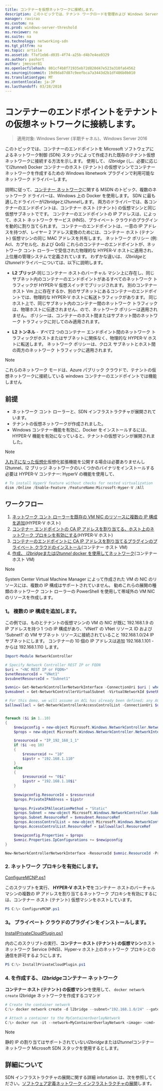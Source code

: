 ```yaml
---
title: コンテナーを仮想ネットワークに接続します。
description: このトピックでは、テナント ワークロードを管理および Windows Server 2016 での仮想ネットワークに方法について、ソフトウェア定義ネットワーク ガイドの一部です。
manager: ravirao
ms.custom: na
ms.prod: windows-server-threshold
ms.reviewer: na
ms.suite: na
ms.technology: networking-sdn
ms.tgt_pltfrm: na
ms.topic: article
ms.assetid: f7af1eb6-d035-4f74-a25b-d4b7e4ea9329
ms.author: pashort
author: jmesser81
ms.openlocfilehash: 801cf4b8f71935eb72d820d47e523a310fa64562
ms.sourcegitcommit: 19d9da87d87c9eefbca7a3443d2b1df486b0b010
ms.translationtype: MT
ms.contentlocale: ja-JP
ms.lasthandoff: 03/28/2018
---
```

# <a name="connect-container-endpoints-to-a-tenant-virtual-network"></a>コンテナーのエンドポイントをテナントの仮想ネットワークに接続します。

>適用対象: Windows Server (半期チャネル)、Windows Server 2016

このトピックでは、コンテナーのエンドポイントを Microsoft ソフトウェアによるネットワーク制御 (SDN) スタックによって作成された既存のテナント仮想ネットワークに接続する方法を示します。 使用して、 *l2bridge* (し、必要に応じて*l2tunnel*) Docker コンテナーのホスト (テナント) の仮想マシンでコンテナー ネットワークを作成するための Windows libnetwork プラグインで利用可能なネットワーク ドライバーします。

説明に従って、[コンテナー ネットワーク](https://msdn.microsoft.com/en-us/virtualization/windowscontainers/management/container_networking)に関する MSDN のトピック、複数のネットワーク ドライバーは、Windows 上の Docker を使用します。 SDN に最も適したドライバーが*l2bridge*と*l2tunnel*します。 両方のドライバーでは、各コンテナーのエンドポイントは、コンテナー ホスト (テナント) の仮想マシンと同じ仮想サブネットでです。 コンテナーのエンドポイントの IP アドレスは、によって、ホスト ネットワーク サービス (HNS)、プライベート クラウドのプラグインを動的に割り当てられます。 コンテナーのエンドポイントは、一意の IP アドレスを持つが、レイヤー 2 アドレス変換のためには、コンテナー ホスト (テナント) 仮想マシンの同じ MAC アドレスを共有します。 ネットワーク ポリシー (例: Acl、カプセル化、および QoS) これらのコンテナーのエンドポイントが、ネットワーク コント ローラーで受信された物理的な HYPER-V ホストに適用され、上位層の管理システムで定義されています。 わずかな違いは、 *l2bridge*と*l2tunnel*ドライバーについては、以下に説明します。

- **L2 ブリッジ**-同じコンテナー ホストのバーチャル マシン上に存在し、同じサブネット内のコンテナーのエンドポイントがあるすべてのネットワーク トラフィックが HYPER-V 仮想スイッチでブリッジされます。 別のコンテナー ホスト Vm 上に存在するか、別のサブネットにあるコンテナーのエンドポイントでは、物理的な HYPER-V ホストに転送トラフィックがあります。 同じホスト上で、同じサブネット内のコンテナー間のネットワーク トラフィックは、物理ホストに伝達されません、ので、ネットワーク ポリシーは適用されません。 ポリシーは、コンテナーのホスト間またはサブネット間のネットワーク トラフィックに対してのみ適用されます。  
 
- **L2 トンネル** - *すべて*2 つのコンテナー エンドポイント間のネットワーク トラフィックがホストまたはサブネットに関係なく、物理的な HYPER-V ホストに転送します。 ネットワーク ポリシーは、クロス サブネットとホスト間の両方のネットワーク トラフィックに適用されます。   

>[!NOTE]
>これらのネットワーク モードは、Azure パブリック クラウドで、テナントの仮想ネットワークに接続している windows コンテナーのエンドポイントでは機能しません

## <a name="prerequistes"></a>前提
 * ネットワーク コント ローラーと、SDN インフラストラクチャが展開されています。
 * テナントの仮想ネットワークが作成されました。
 * Windows コンテナー機能を有効に、Docker をインストールするには、HYPER-V 機能を有効になっていると、テナントの仮想マシンが展開されました。

>[!Note]
>[入れ子になった仮想化](https://msdn.microsoft.com/en-us/virtualization/hyperv_on_windows/user_guide/nesting)仮想化拡張機能を公開する場合は必要ありませんし l2tunnel、l2 ブリッジ ネットワークのいくつかのバイナリをインストールする必要は HYPER-V コンテナー: HyperV の機能を使用して、

```powershell
# To install HyperV feature without checks for nested virtualization
dism /Online /Enable-Feature /FeatureName:Microsoft-Hyper-V /All 
```

 

## <a name="workflow"></a>ワークフロー

1. [ネットワーク コント ローラーを既存の VM NIC のリソースに複数の IP 構成を追加](#Add)(HYPER-V ホスト)
2. [コンテナー エンドポイントの CA IP アドレスを割り当てる、ホスト上のネットワーク プロキシを有効にする](#Enable)(HYPER-V ホスト) 
3. [コンテナーのエンドポイントに CA IP アドレスを割り当てるプラグインのプライベート クラウドのインストール](#Install)(コンテナー ホスト VM) 
4. [作成、 *l2bridge*または*l2tunnel* docker を使用してネットワーク](#Create)(コンテナー ホスト VM) 
 
>[!NOTE]
>System Center Virtual Machine Manager によって作成された VM の NIC のリソースには、複数の IP 構成はサポートされていません。 勧めこれらの展開の種類のネットワーク コント ローラーの PowerShell を使用して帯域外の VM NIC のリソースを作成します。

### <a name="Add"></a>1。 複数の IP 構成を追加します。

この例では、ものとテナントの仮想マシンの VM の NIC が既に 192.168.1.9 の IP アドレスを持つ 1 つの IP 構成があり、'VNet1' の VNet リソース ID および 'Subnet1' の VM サブネット リソースに接続されていること 192.168.1.0/24 IP サブネットにします。 コンテナーの 10 個の IP アドレスは追加 192.168.1.101 - からは 192.168.1.110 します。

```powershell
Import-Module NetworkController

# Specify Network Controller REST IP or FQDN
$uri = "<NC REST IP or FQDN>"
$vnetResourceId = "VNet1"
$vsubnetResourceId = "Subnet1"

$vmnic= Get-NetworkControllerNetworkInterface -ConnectionUri $uri | where {$_.properties.IpConfigurations.Properties.PrivateIPAddress -eq "192.168.1.9" }
$vmsubnet = Get-NetworkControllerVirtualSubnet -VirtualNetworkId $vnetResourceId -ResourceId $vsubnetResourceId -ConnectionUri $uri

# For this demo, we will assume an ACL has already been defined; any ACL can be applied here
$allowallacl = Get-NetworkControllerAccessControlList -ConnectionUri $uri -ResourceId "AllowAll"


foreach ($i in 1..10)
{
    $newipconfig = new-object Microsoft.Windows.NetworkController.NetworkInterfaceIpConfiguration
    $props = new-object Microsoft.Windows.NetworkController.NetworkInterfaceIpConfigurationProperties

    $resourceid = "IP_192_168_1_1"
    if ($i -eq 10) 
    {
        $resourceid += "10"
        $ipstr = "192.168.1.110"
    }
    else
    {
        $resourceid += "0$i"
        $ipstr = "192.168.1.10$i"
    }
    
    $newipconfig.ResourceId = $resourceid
    $props.PrivateIPAddress = $ipstr    
    
    $props.PrivateIPAllocationMethod = "Static"
    $props.Subnet = new-object Microsoft.Windows.NetworkController.Subnet
    $props.Subnet.ResourceRef = $vmsubnet.ResourceRef
    $props.AccessControlList = new-object Microsoft.Windows.NetworkController.AccessControlList
    $props.AccessControlList.ResourceRef = $allowallacl.ResourceRef

    $newipconfig.Properties = $props
    $vmnic.Properties.IpConfigurations += $newipconfig
}

New-NetworkControllerNetworkInterface -ResourceId $vmnic.ResourceId -Properties $vmnic.Properties -ConnectionUri $uri
```

### <a name="Enable"></a>2. ネットワーク プロキシを有効にします。

[ConfigureMCNP.ps1](https://github.com/Microsoft/SDN/blob/master/Containers/ConfigureMCNP.ps1>)

このスクリプトを実行、 **HYPER-V ホストで**をコンテナー ホストのバーチャル マシンの複数の IP アドレスを割り当てるネットワーク プロキシを有効にするには、コンテナー ホスト (テナント) 仮想マシンをホストしています。

```powershell
PS C:\> ConfigureMCNP.ps1
```

### <a name="Install"></a>3。 プライベート クラウドのプラグインをインストールします。

[InstallPrivateCloudPlugin.ps1](https://github.com/Microsoft/SDN/blob/master/Containers/InstallPrivateCloudPlugin.ps1)

内のこのスクリプトの実行、**コンテナー ホスト (テナント) の仮想マシン**ホスト ネットワーク Service (HNS)、Hyper-v ホスト上のネットワーク プロキシとの通信を許可するようにします。

```powershell
PS C:\> InstallPrivateCloudPlugin.ps1
```

### <a name="Create"></a>4. を作成する、 *l2bridge*コンテナー ネットワーク

**コンテナー ホスト (テナント) の仮想マシン**を使用して、 `docker network create` l2bridge ネットワークを作成するコマンド

```powershell
# Create the container network
C:\> docker network create -d l2bridge --subnet="192.168.1.0/24" --gateway="192.168.1.1" MyContainerOverlayNetwork

# Attach a container to the MyContainerOverlayNetwork 
C:\> docker run -it --network=MyContainerOverlayNetwork <image> <cmd>
```

>[!NOTE]
>静的 IP の割り当てはサポートされていない*l2bridge*または*l2tunnel*コンテナー ネットワーク Microsoft SDN スタックを使用するとします。

## <a name="more-information"></a>詳細について
SDN インフラストラクチャの展開に関する詳細 infortation は、次を参照してください。[ソフトウェア定義ネットワーク インフラストラクチャの展開](https://technet.microsoft.com/en-us/windows-server-docs/networking/sdn/deploy/deploy-a-software-defined-network-infrastructure)します。

